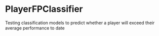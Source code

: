 # PlayerFPClassifier
Testing classification models to predict whether a player will exceed their average performance to date
